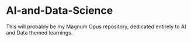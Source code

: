# AI-and-Data-Science
This will probably be my Magnum Opus repository, dedicated entirely to AI and Data themed learnings.
